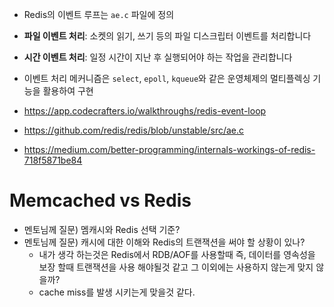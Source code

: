 
- Redis의 이벤트 루프는 `ae.c` 파일에 정의
- **파일 이벤트 처리**: 소켓의 읽기, 쓰기 등의 파일 디스크립터 이벤트를 처리합니다
- **시간 이벤트 처리**: 일정 시간이 지난 후 실행되어야 하는 작업을 관리합니다
- 이벤트 처리 메커니즘은 `select`, `epoll`, `kqueue`와 같은 운영체제의 멀티플렉싱 기능을 활용하여 구현

- https://app.codecrafters.io/walkthroughs/redis-event-loop
- https://github.com/redis/redis/blob/unstable/src/ae.c
- https://medium.com/better-programming/internals-workings-of-redis-718f5871be84

# Memcached vs Redis

- 멘토님께 질문) 멤캐시와 Redis 선택 기준?
- 멘토님께 질문) 캐시에 대한 이해와 Redis의 트랜잭션을 써야 할 상황이 있나?
	- 내가 생각 하는것은 Redis에서 RDB/AOF를 사용할때 즉, 데이터를 영속성을 보장 할때 트랜잭션을 사용 해야될것 같고 그 이외에는 사용하지 않는게 맞지 않을까?
	- cache miss를 발생 시키는게 맞을것 같다.


